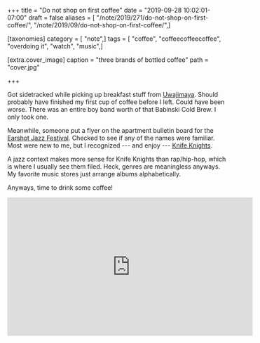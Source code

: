 +++
title = "Do not shop on first coffee"
date = "2019-09-28 10:02:01-07:00"
draft = false
aliases = [ "/note/2019/271/do-not-shop-on-first-coffee/", "/note/2019/09/do-not-shop-on-first-coffee/",]

[taxonomies]
category = [ "note",]
tags = [ "coffee", "coffeecoffeecoffee", "overdoing it", "watch", "music",]

[extra.cover_image]
caption = "three brands of bottled coffee"
path = "cover.jpg"

+++

Got sidetracked while picking up breakfast stuff from [Uwajimaya][]. Should probably have finished my first
cup of coffee before I left. Could have been worse. There was an entire boy band worth of that Babinski Cold
Brew. I only took one.

[Uwajimaya]: https://www.uwajimaya.com/

Meanwhile, someone put a flyer on the apartment bulletin board for the [Earshot Jazz Festival][]. Checked to
see if any of the names were familiar. Most were new to me, but I recognized  --- and enjoy --- [Knife Knights][].

A jazz context makes more sense for Knife Knights than rap/hip-hop, which is where I usually see them filed.
Heck, genres are meaningless anyways. My favorite music stores just arrange albums alphabetically.

[Earshot Jazz Festival]: https://www.earshot.org/2019-earshot-jazz-festival/
[Knife Knights]: https://knifeknights.bandcamp.com/

Anyways, time to drink some coffee!

<iframe width="560" height="315" src="https://www.youtube.com/embed/D58GhmNzZ10" title="YouTube video player" frameborder="0" allow="accelerometer; autoplay; clipboard-write; encrypted-media; gyroscope; picture-in-picture" allowfullscreen></iframe>
